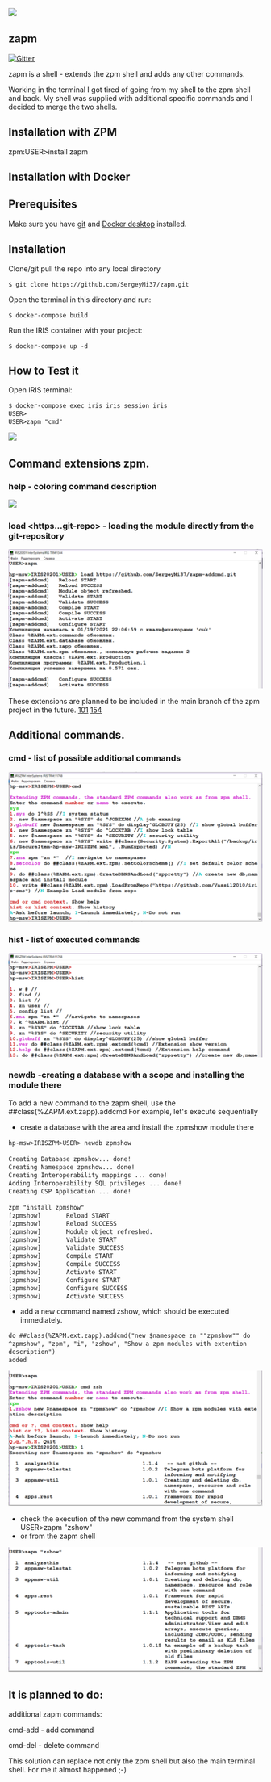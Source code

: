 ![](https://raw.githubusercontent.com/SergeyMi37/zapm/blob/master/doc/zapm-red.png)

## zapm
[![Gitter](https://img.shields.io/badge/Available%20on-Intersystems%20Open%20Exchange-00b2a9.svg)](https://openexchange.intersystems.com/package/zapm-1)

zapm is a shell - extends the zpm shell and adds any other commands.

Working in the terminal I got tired of going from my shell to the zpm shell and back.
My shell was supplied with additional specific commands and I decided to merge the two shells.

## Installation with ZPM

zpm:USER>install zapm

## Installation with Docker

## Prerequisites
Make sure you have [git](https://git-scm.com/book/en/v2/Getting-Started-Installing-Git) and [Docker desktop](https://www.docker.com/products/docker-desktop) installed.

## Installation 
Clone/git pull the repo into any local directory

```
$ git clone https://github.com/SergeyMi37/zapm.git
```

Open the terminal in this directory and run:

```
$ docker-compose build
```

Run the IRIS container with your project:

```
$ docker-compose up -d
```

## How to Test it
Open IRIS terminal:

```
$ docker-compose exec iris iris session iris
USER>
USER>zapm "cmd"
```
![](https://raw.githubusercontent.com/SergeyMi37/zapm/blob/master/doc/Screenshot_1_cmd.png)

## Command extensions zpm.
### help - coloring command description

![](https://raw.githubusercontent.com/SergeyMi37/zapm/blob/master/doc/2-help.gif)

### load <https...git-repo> - loading the module directly from the git-repository

![](https://github.com/SergeyMi37/zapm/blob/master/doc/Screenshot_3_load.png)

These extensions are planned to be included in the main branch of the zpm project in the future.
[101](https://github.com/intersystems-community/zpm/issues/101)
[154](https://github.com/intersystems-community/zpm/issues/154)

## Additional commands.

### cmd - list of possible additional commands

![](https://github.com/SergeyMi37/zapm/blob/master/doc/Screenshot_4_cmd.png)

### hist - list of executed commands

![](https://github.com/SergeyMi37/zapm/blob/master/doc/Screenshot_5_hist.png)

### newdb <module> -creating a database with a scope and installing the module there

To add a new command to the zapm shell, use the ##class(%ZAPM.ext.zapp).addcmd
For example, let's execute sequentially

- create a database with the area and install the zpmshow module there
```
hp-msw>IRISZPM>USER> newdb zpmshow

Creating Database zpmshow... done!
Creating Namespace zpmshow... done!
Creating Interoperability mappings ... done!
Adding Interoperability SQL privileges ... done!
Creating CSP Application ... done!
 
zpm "install zpmshow"
[zpmshow]       Reload START
[zpmshow]       Reload SUCCESS
[zpmshow]       Module object refreshed.
[zpmshow]       Validate START
[zpmshow]       Validate SUCCESS
[zpmshow]       Compile START
[zpmshow]       Compile SUCCESS
[zpmshow]       Activate START
[zpmshow]       Configure START
[zpmshow]       Configure SUCCESS
[zpmshow]       Activate SUCCESS

```
- add a new command named zshow, which should be executed immediately.
```
do ##class(%ZAPM.ext.zapp).addcmd("new $namespace zn ""zpmshow"" do ^zpmshow", "zpm", "i", "zshow", "Show a zpm modules with extention description")
added
```
![](https://github.com/SergeyMi37/zapm/blob/master/doc/Screenshot_7_zshow.png)

- check the execution of the new command from the system shell
USER>zapm "zshow"
- or from the zapm shell

![](https://github.com/SergeyMi37/zapm/blob/master/doc/Screenshot_6_zshow.png)

## It is planned to do:

additional zapm commands:

cmd-add - add command

cmd-del - delete command


This solution can replace not only the zpm shell but also the main terminal shell. 
For me it almost happened ;-)
